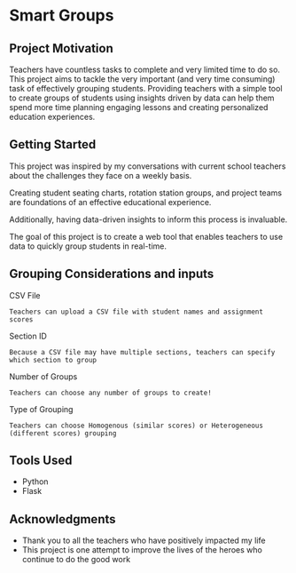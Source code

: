 # Smart Groups

## Project Motivation

Teachers have countless tasks to complete and very limited time to do so. This project aims to tackle the very important (and very time consuming) task of effectively grouping students. Providing teachers with a simple tool to create groups of students using insights driven by data can help them spend more time planning engaging lessons and creating personalized education experiences.

## Getting Started

This project was inspired by my conversations with current school teachers about the challenges they face on a weekly basis.

Creating student seating charts, rotation station groups, and project teams are foundations of an effective educational experience.

Additionally, having data-driven insights to inform this process is invaluable.

The goal of this project is to create a web tool that enables teachers to use data to quickly group students in real-time.

## Grouping Considerations and inputs

CSV File
```
Teachers can upload a CSV file with student names and assignment scores
```
Section ID
```
Because a CSV file may have multiple sections, teachers can specify which section to group
```
Number of Groups
```
Teachers can choose any number of groups to create!
```
Type of Grouping
```
Teachers can choose Homogenous (similar scores) or Heterogeneous (different scores) grouping
```

## Tools Used
- Python
- Flask


## Acknowledgments

* Thank you to all the teachers who have positively impacted my life
* This project is one attempt to improve the lives of the heroes who continue to do the good work
